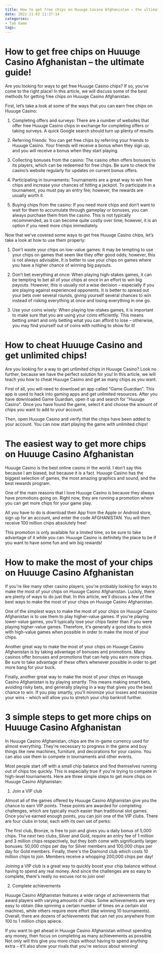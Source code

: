 ```yaml
---
title: How to get free chips on Huuuge Casino Afghanistan – the ultimate guide!
date: 2022-11-02 11:37:14
categories:
- Tab Game
tags:
---
```



#  How to get free chips on Huuuge Casino Afghanistan – the ultimate guide!

Are you looking for ways to get free Huuuge Casino chips? If so, you’ve come to the right place! In this article, we will discuss some of the best methods for getting free chips on Huuuge Casino Afghanistan.

First, let’s take a look at some of the ways that you can earn free chips on Huuuge Casino:

1. Completing offers and surveys: There are a number of websites that offer free Huuuge Casino chips in exchange for completing offers or taking surveys. A quick Google search should turn up plenty of results.

2. Referring friends: You can get free chips by referring your friends to Huuuge Casino. Your friends will receive a bonus when they sign up, and you will receive a bonus when they start playing.

3. Collecting bonuses from the casino: The casino often offers bonuses to its players, which can be redeemed for free chips. Be sure to check the casino’s website regularly for updates on current bonus offers.

4. Participating in tournaments: Tournaments are a great way to win free chips and increase your chances of hitting a jackpot. To participate in a tournament, you must pay an entry fee; however, the rewards are usually worth it.

5. Buying chips from the casino: If you need more chips and don’t want to wait for them to accumulate through gameplay or bonuses, you can always purchase them from the casino. This is not typically recommended, as it can become quite costly over time; however, it is an option if you need more chips immediately.

Now that we’ve covered some ways to get free Huuuge Casino chips, let’s take a look at how to use them properly:

1. Don’t waste your chips on low-value games: It may be tempting to use your chips on games that seem like they offer good odds; however, this is not always advisable. It is better to use your chips on games where you have a higher chance of winning big payouts.

2. Don’t bet everything at once: When playing high-stakes games, it can be tempting to bet all of your chips at once in an effort to win big payouts. However, this is usually not a wise decision – especially if you are playing against experienced opponents. It is better to spread out your bets over several rounds, giving yourself several chances to win instead of risking everything at once and losing everything in one go.

3. Use your coins wisely: When playing low-stakes games, it is important to make sure that you are using your coins efficiently. This means betting smart and only betting what you can afford to lose – otherwise, you may find yourself out of coins with nothing to show for it!

#  How to cheat Huuuge Casino and get unlimited chips!

Are you looking for a way to get unlimited chips in Huuuge Casino? Look no further, because we have the perfect solution for you! In this article, we will teach you how to cheat Huuuge Casino and get as many chips as you want.

First of all, you will need to download an app called "Game Guardian". This app is used to hack into gaming apps and get unlimited resources. After you have downloaded Game Guardian, open it up and search for "Huuuge Casino". Once you have found the game, select it and choose the amount of chips you want to add to your account.

Then, open Huuuge Casino and verify that the chips have been added to your account. You can now start playing the game with unlimited chips!

#  The easiest way to get more chips on Huuuge Casino Afghanistan

Huuuge Casino is the best online casino in the world. I don’t say this because I am biased, but because it is a fact. Huuuge Casino has the biggest selection of games, the most amazing graphics and sound, and the best rewards program.

One of the main reasons that I love Huuuge Casino is because they always have promotions going on. Right now, they are running a promotion where you can get more chips for your game play.

All you have to do is download their App from the Apple or Android store, sign up for an account, and enter the code AFGHANISTAN. You will then receive 100 million chips absolutely free!

This promotion is only available for a limited time, so be sure to take advantage of it while you can. Huuuge Casino is definitely the place to be if you want to have some fun and win big rewards!

#  How to make the most of your chips on Huuuge Casino Afghanistan

If you're like many other casino players, you're probably looking for ways to make the most of your chips on Huuuge Casino Afghanistan. Luckily, there are plenty of ways to do just that. In this article, we'll discuss a few of the best ways to make the most of your chips on Huuuge Casino Afghanistan.

One of the simplest ways to make the most of your chips on Huuuge Casino Afghanistan is to use them to play higher-value games. If you're playing lower-value games, you'll typically lose your chips faster than if you were playing higher-value games. Therefore, it's generally a good idea to stick with high-value games when possible in order to make the most of your chips.

Another great way to make the most of your chips on Huuuge Casino Afghanistan is by taking advantage of bonuses and promotions. Many casinos offer bonuses and promotions that can help you earn more chips. Be sure to take advantage of these offers whenever possible in order to get more bang for your buck.

Finally, another great way to make the most of your chips on Huuuge Casino Afghanistan is by playing smartly. This means making smart bets, avoiding risky bets, and generally playing in a way that gives you the best chance to win. If you play smartly, you'll minimize your losses and maximize your wins – which will allow you to stretch your chip bankroll further.

#  3 simple steps to get more chips on Huuuge Casino Afghanistan

In Huuuge Casino Afghanistan, chips are the in-game currency used for almost everything. They're necessary to progress in the game and buy things like new machines, furniture, and decorations for your casino. You can also use them to compete in tournaments and other events.

Most people start off with a small chip balance and find themselves running out of chips too quickly. This is especially true if you're trying to compete in high-level tournaments. Here are three simple steps to get more chips on Huuuge Casino Afghanistan:

1. Join a VIP club

Almost all of the games offered by Huuuge Casino Afghanistan give you the chance to earn VIP points. These points are awarded for completing challenges, which are typically much easier than traditional slot games. Once you've earned enough points, you can join one of the VIP clubs. There are four clubs in total, each with its own set of perks:

The first club, Bronze, is free to join and gives you a daily bonus of 5,000 chips. The next two clubs, Silver and Gold, require an entry fee of 1 million and 3 million chips respectively, but they both come with significantly larger bonuses: 50,000 chips per day for Silver members and 100,000 chips per day for Gold members. Finally, there's the Diamond club which costs 10 million chips to join. Members receive a whopping 200,000 chips per day!

Joining a VIP club is a great way to quickly boost your chip balance without having to spend any real money. And since the challenges are so easy to complete, there's really no excuse not to join one!

2. Complete achievements

Huuuge Casino Afghanistan features a wide range of achievements that award players with varying amounts of chips. Some achievements are very easy to obtain (like spinning a certain number of times on a certain slot machine), while others require more effort (like winning 10 tournaments). Overall, there are dozens of achievements that can net you anywhere from 100 to 1 million chips apiece.

If you want to get ahead in Huuuge Casino Afghanistan without spending any money, then focus on completing as many achievements as possible. Not only will this give you more chips without having to spend anything extra – it'll also show your rivals that you're serious about winning!